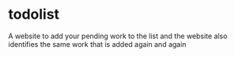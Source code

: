 # todolist

A website to add your pending work to the list and the website also identifies the same work that is added again and again
